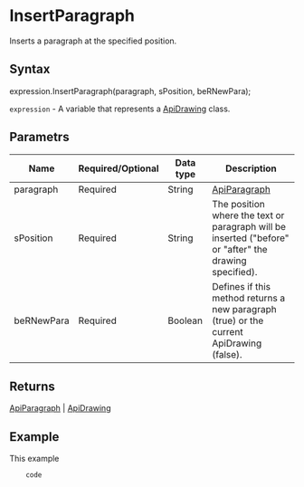 # InsertParagraph

Inserts a paragraph at the specified position.

## Syntax

expression.InsertParagraph(paragraph, sPosition, beRNewPara);

`expression` - A variable that represents a [ApiDrawing](../ApiDrawing.md) class.

## Parametrs

| **Name** | **Required/Optional** | **Data type** | **Description** |
| ------------- | ------------- | ------------- | ------------- |
| paragraph | Required | String | [ApiParagraph](../../ApiParagraph/ApiParagraph.md) | Text or paragraph. |
| sPosition | Required | String | The position where the text or paragraph will be inserted ("before" or "after" the drawing specified). |
| beRNewPara | Required | Boolean | Defines if this method returns a new paragraph (true) or the current ApiDrawing (false). |

## Returns

[ApiParagraph](../../ApiParagraph/ApiParagraph.md) &#124; [ApiDrawing](../ApiDrawing.md)

## Example

This example

```javascript
	code
```